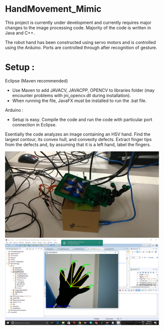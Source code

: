 # HandMovement_Mimic

This project is currently under development and currently requires major changes to the image processing code. Majority of the code is written in Java and C++. 

The robot hand has been constructed using servo motors and is controlled using the Arduino. Ports are controlled through after recognition of gesture.

# Setup : 

Eclipse (Maven recommended)
- Use Maven to add JAVACV, JAVACPP, OPENCV to libraries folder (may encounter problems with jni_opencv.dll during installation).
- When running the file, JavaFX must be installed to run the .bat file.

Arduino : 
- Setup is easy. Compile the code and run the code with particular port connection in Eclipse.

Esentially the code analyzes an image containing an HSV hand. Find the largest contour, its convex hull, and convexity defects. Extract finger tips from the defects and, by assuming that it is a left hand, label the fingers.

![Screenshot](cake.png)
![Screenshot](hand.png)
